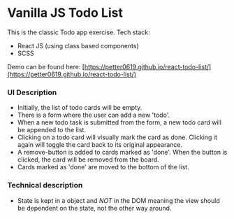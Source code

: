# Vanilla JS Todo List

This is the classic Todo app exercise. Tech stack:
* React JS (using class based components)
* SCSS

Demo can be found here: [https://petter0619.github.io/react-todo-list/](https://petter0619.github.io/react-todo-list/)

### UI Description
* Initially, the list of todo cards will be empty.
* There is a form where the user can add a new 'todo'.
* When a new todo task is submitted from the form, a new todo card will be appended to the list.
* Clicking on a todo card will visually mark the card as done. Clicking it again will toggle the card back to its original appearance. 
* A remove-button is added to cards marked as 'done'. When the button is clicked, the card will be removed from the board.
* Cards marked as 'done' are moved to the bottom of the list.

### Technical description
* State is kept in a object and *NOT* in the DOM meaning the view should be dependent on the state, not the other way around.
